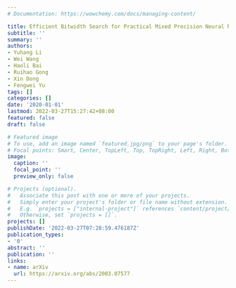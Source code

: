 ```yaml
---
# Documentation: https://wowchemy.com/docs/managing-content/

title: Efficient Bitwidth Search for Practical Mixed Precision Neural Network
subtitle: ''
summary: ''
authors:
- Yuhang Li
- Wei Wang
- Haoli Bai
- Ruihao Gong
- Xin Dong
- Fengwei Yu
tags: []
categories: []
date: '2020-01-01'
lastmod: 2022-03-27T15:27:42+08:00
featured: false
draft: false

# Featured image
# To use, add an image named `featured.jpg/png` to your page's folder.
# Focal points: Smart, Center, TopLeft, Top, TopRight, Left, Right, BottomLeft, Bottom, BottomRight.
image:
  caption: ''
  focal_point: ''
  preview_only: false

# Projects (optional).
#   Associate this post with one or more of your projects.
#   Simply enter your project's folder or file name without extension.
#   E.g. `projects = ["internal-project"]` references `content/project/deep-learning/index.md`.
#   Otherwise, set `projects = []`.
projects: []
publishDate: '2022-03-27T07:28:59.476187Z'
publication_types:
- '0'
abstract: ''
publication: ''
links:
- name: arXiv
  url: https://arxiv.org/abs/2003.07577
---
```

